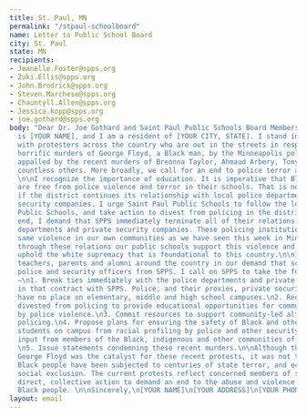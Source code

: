 ```yaml
---
title: St. Paul, MN
permalink: "/stpaul-schoolboard"
name: Letter to Public School Board
city: St. Paul
state: MN
recipients:
- Jeanelle.Foster@spps.org
- Zuki.Ellis@spps.org
- John.Brodrick@spps.org
- Steven.Marchese@spps.org
- Chauntyll.Allen@spps.org
- Jessica.kopp@spps.org
- joe.gothard@spps.org
body: "Dear Dr. Joe Gothard and Saint Paul Public Schools Board Members,\n\nMy name
  is [YOUR NAME], and I am a resident of [YOUR CITY, STATE]. I stand in solidarity
  with protesters across the country who are out in the streets in response to the
  horrific murders of George Floyd, a Black man, by the Minneapolis police, and are
  appalled by the recent murders of Breonna Taylor, Ahmaud Arbery, Tony McDade and
  countless others. More broadly, we call for an end to police terror and anti-Blackness.
  \n\nI recognize the importance of education. It is imperative that Black students
  are free from police violence and terror in their schools. That is not possible
  if the district continues its relationship with local police departments and private
  security companies. I urge Saint Paul Public Schools to follow the lead of Minneapolis
  Public Schools, and take action to divest from policing in the district.\n\nTo that
  end, I demand that SPPS immediately terminate all of their relations with police
  departments and private security companies. These policing institutions enact the
  same violence in our own communities as we have seen this week in Minneapolis, and
  through these relations our public schools support this violence and continue to
  uphold the white supremacy that is foundational to this country.\n\nI join students,
  teachers, parents and alumni around the country in our demand that schools remove
  police and security officers from SPPS. I call on SPPS to take the following actions
  –\n1. Break ties immediately with the police departments and private security companies
  in that contract with SPPS. Police, and their proxies, private security companies,
  have no place on elementary, middle and high school campuses.\n2. Redirect funds
  divested from policing to provide educational opportunities for communities impacted
  by police violence.\n3. Commit resources to support community-led alternatives to
  policing.\n4. Propose plans for ensuring the safety of Black and other marginalized
  students on campus from racial profiling by police and other security forces with
  input from members of the Black, indigenous and other communities of color themselves.
  \n5. Issue statements condemning these recent murders.\n\nAlthough the murder of
  George Floyd was the catalyst for these recent protests, it was not the sole cause.
  Black people have been subjected to centuries of state terror, and economic and
  social exclusion. The current protests reflect concerned members of society taking
  direct, collective action to demand an end to the abuse and violence directed against
  Black people. \n\nSincerely,\n[YOUR NAME]\n[YOUR ADDRESS]\n[YOUR PHONE NUMBER]\n"
layout: email
---
```


